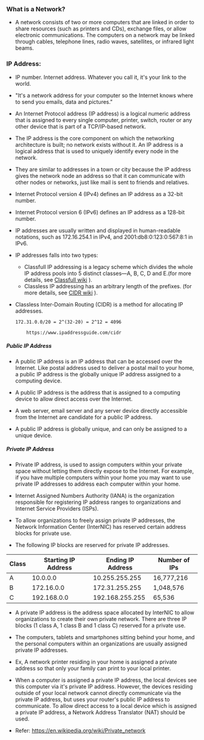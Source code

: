 ### What is a Network?

   * A network consists of two or more computers that are linked in order to share resources (such as printers and CDs), exchange files, or allow electronic communications. The computers on a network may be linked through cables, telephone lines, radio waves, satellites, or infrared light beams.

### IP Address: 

   * IP number. Internet address. Whatever you call it, it's your link to the world.

   * "It's a network address for your computer so the Internet knows where to send you emails, data and pictures."

   * An Internet Protocol address (IP address) is a logical numeric address that is assigned to every single computer, printer, switch, router or any other device that is part of a TCP/IP-based network.

   * The IP address is the core component on which the networking architecture is built; no network exists without it. An IP address is a logical address that is used to uniquely identify every node in the network. 

   * They are similar to addresses in a town or city because the IP address gives the network node an address so that it can communicate with other nodes or networks, just like mail is sent to friends and relatives.

   * Internet Protocol version 4 (IPv4) defines an IP address as a 32-bit number.

   * Internet Protocol version 6 (IPv6) defines an IP address as a 128-bit number.

   * IP addresses are usually written and displayed in human-readable notations, such as 172.16.254.1 in IPv4, and 2001:db8:0:123:0:567:8:1 in IPv6. 

   * IP addresses falls into two types:

	 * Classfull IP addressing is a legacy scheme which divides the whole IP address pools into 5 distinct classes—A, B, C, D and E.(for more details, see [Classfull wiki](https://en.wikipedia.org/wiki/Classful_network) ).
	 * Classless IP addressing has an arbitrary length of the prefixes. (for more details, see  [CIDR wiki](https://en.wikipedia.org/wiki/Classless_Inter-Domain_Routing) ).

   * Classless Inter-Domain Routing (CIDR) is a method for allocating IP addresses.

	     172.31.0.0/20 = 2^(32-20) = 2^12 = 4096
  
             https://www.ipaddressguide.com/cidr

##### Public IP Address

   * A public IP address is an IP address that can be accessed over the Internet. Like postal address used to deliver a postal mail to your home, a public IP address is the globally unique IP address assigned to a computing device. 
   
   * A public IP address is the address that is assigned to a computing device to allow direct access over the Internet. 
   
   * A web server, email server and any server device directly accessible from the Internet are candidate for a public IP address.
   
   * A public IP address is globally unique, and can only be assigned to a unique device.
   
##### Private IP Address

   * Private IP address, is used to assign computers within your private space without letting them directly expose to the Internet. For example, if you have multiple computers within your home you may want to use private IP addresses to address each computer within your home.
   
   * Internet Assigned Numbers Authority (IANA) is the organization responsible for registering IP address ranges to organizations and Internet Service Providers (ISPs). 
   
   * To allow organizations to freely assign private IP addresses, the Network Information Center (InterNIC) has reserved certain address blocks for private use.
   
   * The following IP blocks are reserved for private IP addresses.
   
   | Class | Starting IP Address | Ending IP Address | Number of IPs |
   | --- | --- | --- | --- |
   | A | 10.0.0.0 | 10.255.255.255 | 16,777,216 |
   | B | 172.16.0.0 | 172.31.255.255 | 1,048,576 |
   | C | 192.168.0.0 | 192.168.255.255 | 65,536 |

   * A private IP address is the address space allocated by InterNIC to allow organizations to create their own private network. There are three IP blocks (1 class A, 1 class B and 1 class C) reserved for a private use.
   
   * The computers, tablets and smartphones sitting behind your home, and the personal computers within an organizations are usually assigned private IP addresses.
   
   * Ex, A network printer residing in your home is assigned a private address so that only your family can print to your local printer.

   * When  a computer is assigned a private IP address, the local devices see this computer via it's private IP address. However, the devices residing outside of your local network cannot directly communicate via the private IP address, but uses your router's public IP address to communicate. To allow direct access to a local device which is assigned a private IP address, a Network Address Translator (NAT) should be used.
  
   * Refer: https://en.wikipedia.org/wiki/Private_network
